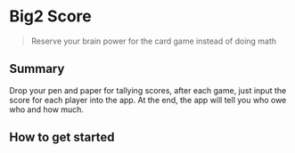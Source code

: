 # Big2 Score #

> Reserve your brain power for the card game instead of doing math

## Summary ##
Drop your pen and paper for tallying scores, after each game, just input the score for each player into the app.
At the end, the app will tell you who owe who and how much.

## How to get started ##
